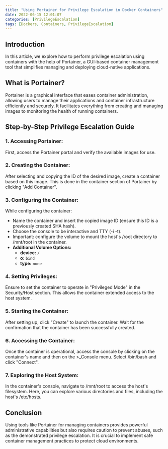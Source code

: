 ```yaml
---
title: "Using Portainer for Privilege Escalation in Docker Containers"
date: 2022-06-15 12:01:07
categories: [PrivilegeEscalation]
tags: [Dockers, Containers, PrivilegeEscalation]
---
```


## Introduction

In this article, we explore how to perform privilege escalation using containers with the help of Portainer, a GUI-based container management tool that simplifies managing and deploying cloud-native applications.

## What is Portainer?

Portainer is a graphical interface that eases container administration, allowing users to manage their applications and container infrastructure efficiently and securely. It facilitates everything from creating and managing images to monitoring the health of running containers.

## Step-by-Step Privilege Escalation Guide

### 1. Accessing Portainer:
First, access the Portainer portal and verify the available images for use.

### 2. Creating the Container:
After selecting and copying the ID of the desired image, create a container based on this image. This is done in the container section of Portainer by clicking "Add Container".

### 3. Configuring the Container:
While configuring the container:
- Name the container and insert the copied image ID (ensure this ID is a previously created SHA hash).
- Choose the console to be interactive and TTY (-i -t).
- Important: configure the volume to mount the host's /root directory to /mnt/root in the container.
- **Additional Volume Options:**
  - **device:** `/`
  - **o:** `bind`
  - **type:** `none`

### 4. Setting Privileges:
Ensure to set the container to operate in "Privileged Mode" in the Security/Host section. This allows the container extended access to the host system.

### 5. Starting the Container:
After setting up, click "Create" to launch the container. Wait for the confirmation that the container has been successfully created.

### 6. Accessing the Container:
Once the container is operational, access the console by clicking on the container's name and then on the >_Console menu. Select /bin/bash and click "Connect".

### 7. Exploring the Host System:
In the container's console, navigate to /mnt/root to access the host's filesystem. Here, you can explore various directories and files, including the host's /etc/hosts.

## Conclusion

Using tools like Portainer for managing containers provides powerful administrative capabilities but also requires caution to prevent abuses, such as the demonstrated privilege escalation. It is crucial to implement safe container management practices to protect cloud environments.
